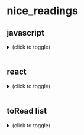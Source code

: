 # nice_readings

## javascript
<details><summary>(click to toggle)</summary>

- in overall
  - lit javascript https://developer.mozilla.org/fr/docs/Web/JavaScript/Une_r%C3%A9introduction_%C3%A0_JavaScript
  
- on functions
  - in overall https://developer.mozilla.org/fr/docs/Web/JavaScript/Une_r%C3%A9introduction_%C3%A0_JavaScript#Les_fonctions
  - Immediately Invoked Function Expression https://developer.mozilla.org/fr/docs/Glossaire/IIFE
  
</details>
<br>

## react
<details><summary>(click to toggle)</summary>

- in overall
  - getting started https://fr.reactjs.org/docs/getting-started.html
  - courses https://fr.reactjs.org/community/courses.html
  
 - on components
  - state and props
    - ***"The main responsibility of a Component is to translate raw data into rich HTML. With that in mind, the props and the state together constitute the raw data that the HTML output derives from."***
    - commonalities: objects, render update, deterministic
    - [see differences](https://fr.reactjs.org/docs/faq-state.html#what-is-the-difference-between-state-and-props)
    - state: initial value defined inside the comp. Optional, preferable without (+complexity and -predictability). Modified with setState()
    - props - properties: value received from parent component, immutable for "pure" component. Like function argument
    - async updates imply https://fr.reactjs.org/docs/state-and-lifecycle.html#state-updates-may-be-asynchronous
  - lifecycle methods https://fr.reactjs.org/docs/state-and-lifecycle.html#adding-lifecycle-methods-to-a-class
    - 1) componentDidMount() "exécutée après que la sortie du composant a été injectée dans le DOM."
    - 2) componentWillUnmount() destruct the component
    - 3) componentDidUpdate()
    - nice schema https://projects.wojtekmaj.pl/react-lifecycle-methods-diagram/
  - pass args to onEvent() attr https://fr.reactjs.org/docs/handling-events.html#passing-arguments-to-event-handlers
    - keys: "chaque élément à l’intérieur d’un appel à map() a besoin d’une clé"

- on way to write components
  - class
  - function (Stateless (Functional) Components ou SFC) https://fr.reactjs.org/docs/hooks-state.html#hooks-and-function-components
 
- on react x ajax requests
  - todo inside componentDidMount(fetch("").then()...) https://fr.reactjs.org/docs/lifting-state-up.html#lessons-learned
  - with hooks: const [error, setError] = useState(null); const [isLoaded, setIsLoaded] = useState(false); const [items, setItems] = useState([]);
  - or without: this.state = { error: null, isLoaded: false, items: [] };
  
- on forms
  - multiple inputs https://fr.reactjs.org/docs/forms.html#handling-multiple-inputs
  - formik https://formik.org/docs/overview
  - hook form (seems > formik) https://react-hook-form.com/

- on hooks
  - this section https://fr.reactjs.org/docs/hooks-overview.html
  - useState: rather 1 than * vars in useState https://fr.reactjs.org/docs/hooks-faq.html#should-i-use-one-or-many-state-variables 
  - useEffect: ...?
  - *** les Hooks doivent être appelés au niveau racine des composants ***
  
  
- web page design with components tree
  - components tree design and hierarchy https://fr.reactjs.org/docs/thinking-in-react.html
  - loop to display * components https://fr.reactjs.org/docs/lists-and-keys.html#rendering-multiple-components
  - "délégation de contenu" https://fr.reactjs.org/docs/lifting-state-up.html#lessons-learned
  - "spécialisation" https://fr.reactjs.org/docs/lifting-state-up.html#lessons-learned
 
- on file organization
  - by route or by type of file https://fr.reactjs.org/docs/faq-structure.html
  
- on conventions
  - DOM tag if downcase \<div \/> but \<Component \/> if uppercase
  - Tout composant React doit agir comme une fonction pure vis-à-vis de ses props.
  - Il ne doit y avoir qu’une seule « source de vérité » https://fr.reactjs.org/docs/lifting-state-up.html#lessons-learned

- on vocabulary
  - "faire remonter l’état" <=> déplacer dans le plus proche ancêtre commun

- cheap metaphore
  - "Si vous imaginez un arbre de composants comme une cascade de props, chaque état de composant est une source d’eau supplémentaire qui rejoint la cascade à un point quelconque, mais qui coule également vers le bas." https://fr.reactjs.org/docs/state-and-lifecycle.html#the-data-flows-down

- tools
  - react console

</details>
<br>

## toRead list
<details><summary>(click to toggle)</summary>

https://reactfordesigners.com/
https://github.com/gilamran/fullstack-typescript
  
</details>

